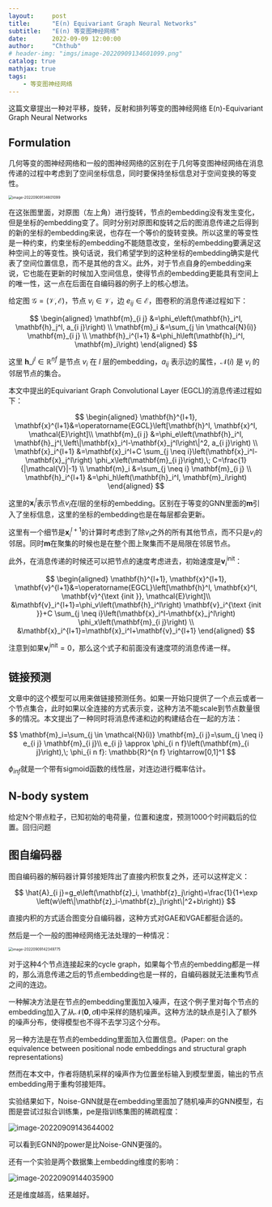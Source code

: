 ```yaml
---
layout:     post
title:      "E(n) Equivariant Graph Neural Networks"
subtitle:   "E(n) 等变图神经网络"
date:       2022-09-09 12:00:00
author:     "Chthub"
# header-img: "imgs/image-20220909134601099.png"
catalog: true
mathjax: true
tags:
    - 等变图神经网络
---
```


这篇文章提出一种对平移，旋转，反射和排列等变的图神经网络 E(n)-Equivariant Graph Neural Networks

## Formulation

几何等变的图神经网络和一般的图神经网络的区别在于几何等变图神经网络在消息传递的过程中考虑到了空间坐标信息，同时要保持坐标信息对于空间变换的等变性。

<img src="https://raw.githubusercontent.com/chthub/everydaypaper/main/imgs/image-20220909134601099.png" alt="image-20220909134601099" style="zoom: 50%;" />

在这张图里面，对原图（左上角）进行旋转，节点的embedding没有发生变化，但是坐标的embedding变了。同时分别对原图和旋转之后的图消息传递之后得到的新的坐标的embedding来说，也存在一个等价的旋转变换。所以这里的等变性是一种约束，约束坐标的embedding不能随意改变，坐标的embedding要满足这种空间上的等变性。换句话说，我们希望学到的这种坐标的embedding确实是代表了空间位置信息，而不是其他的含义。此外，对于节点自身的embedding来说，它也能在更新的时候加入空间信息，使得节点的embedding更能具有空间上的唯一性，这一点在后面在自编码器的例子上的核心想法。

给定图 $\mathcal{G}=(\mathcal{V}, \mathcal{E})$，节点 $v_i \in \mathcal{V}$，边 $e_{i j} \in \mathcal{E}$，图卷积的消息传递过程如下：

$$
\begin{aligned}
\mathbf{m}_{i j} &=\phi_e\left(\mathbf{h}_i^l, \mathbf{h}_j^l, a_{i j}\right) \\
\mathbf{m}_i &=\sum_{j \in \mathcal{N}(i)} \mathbf{m}_{i j} \\
\mathbf{h}_i^{l+1} &=\phi_h\left(\mathbf{h}_i^l, \mathbf{m}_i\right)
\end{aligned}
$$

这里 $\mathbf{h}\_i^l \in \mathbb{R}^{nf}$ 是节点 $v_i$ 在 $l$ 层的embedding，$a_{i j}$ 表示边的属性，$\mathcal{N}(i)$ 是 $v_i$ 的邻居节点的集合。

本文中提出的Equivariant Graph Convolutional Layer (EGCL)的消息传递过程如下：

$$
\begin{aligned}
\mathbf{h}^{l+1}, \mathbf{x}^{l+1}&=\operatorname{EGCL}\left[\mathbf{h}^l, \mathbf{x}^l, \mathcal{E}\right]\\
\mathbf{m}_{i j} &=\phi_e\left(\mathbf{h}_i^l, \mathbf{h}_j^l,\left\|\mathbf{x}_i^l-\mathbf{x}_j^l\right\|^2, a_{i j}\right) \\
\mathbf{x}_i^{l+1} &=\mathbf{x}_i^l+C \sum_{j \neq i}\left(\mathbf{x}_i^l-\mathbf{x}_j^l\right) \phi_x\left(\mathbf{m}_{i j}\right),\; C=\frac{1}{|\mathcal{V}|-1} \\
\mathbf{m}_i &=\sum_{j \neq i} \mathbf{m}_{i j} \\
\mathbf{h}_i^{l+1} &=\phi_h\left(\mathbf{h}_i^l, \mathbf{m}_i\right)
\end{aligned}
$$

这里的$\mathbf{x}_i^l$表示节点$v_i$在$l$层的坐标的embedding。区别在于等变的GNN里面的$\mathbf{m}$引入了坐标信息，这里的坐标的embedding也是在每层都会更新。

这里有一个细节是$\mathbf{x}_i^{l+1}$的计算时考虑到了除$v_i$之外的所有其他节点，而不只是$v_i$的邻居。同时$\mathbf{m}$在聚集的时候也是在整个图上聚集而不是局限在邻居节点。

此外，在消息传递的时候还可以把节点的速度考虑进去，初始速度是$\mathbf{v}_i^{\text{init}}$：

$$
\begin{aligned}
\mathbf{h}^{l+1}, \mathbf{x}^{l+1}, \mathbf{v}^{l+1}&=\operatorname{EGCL}\left[\mathbf{h}^l, \mathbf{x}^l, \mathbf{v}^{\text {init }}, \mathcal{E}\right]\\
&\mathbf{v}_i^{l+1}=\phi_v\left(\mathbf{h}_i^l\right) \mathbf{v}_i^{\text {init }}+C \sum_{j \neq i}\left(\mathbf{x}_i^l-\mathbf{x}_j^l\right) \phi_x\left(\mathbf{m}_{i j}\right) \\
&\mathbf{x}_i^{l+1}=\mathbf{x}_i^l+\mathbf{v}_i^{l+1}
\end{aligned}
$$

注意到如果$\mathbf{v}_i^{\text{init}}=0$，那么这个式子和前面没有速度项的消息传递一样。

## 链接预测

文章中的这个模型可以用来做链接预测任务。如果一开始只提供了一个点云或者一个节点集合，此时如果以全连接的方式表示变，这种方法不能scale到节点数量很多的情况。本文提出了一种同时将消息传递和边的构建结合在一起的方法：

$$
\mathbf{m}_i=\sum_{j \in \mathcal{N}(i)} \mathbf{m}_{i j}=\sum_{j \neq i} e_{i j} \mathbf{m}_{i j}\\
e_{i j} \approx \phi_{i n f}\left(\mathbf{m}_{i j}\right),\; \phi_{i n f}: \mathbb{R}^{n f} \rightarrow[0,1]^1
$$

$\phi_{i n f}$就是一个带有sigmoid函数的线性层，对连边进行概率估计。

## N-body system

给定N个带点粒子，已知初始的电荷量，位置和速度，预测1000个时间戳后的位置。回归问题

## 图自编码器

图自编码器的解码器计算邻接矩阵出了直接内积恢复之外，还可以这样定义：

$$
\hat{A}_{i j}=g_e\left(\mathbf{z}_i, \mathbf{z}_j\right)=\frac{1}{1+\exp \left(w\left\|\mathbf{z}_i-\mathbf{z}_j\right\|^2+b\right)}
$$

直接内积的方式适合图变分自编码器，这种方式对GAE和VGAE都挺合适的。

然后是一个一般的图神经网络无法处理的一种情况：

<img src="https://raw.githubusercontent.com/chthub/everydaypaper/main/imgs/image-20220909142349775.png" alt="image-20220909142349775" style="zoom:50%;" />

对于这种4个节点连接起来的cycle graph，如果每个节点的embedding都是一样的，那么消息传递之后的节点embedding也是一样的，自编码器就无法重构节点之间的连边。

一种解决方法是在节点的embedding里面加入噪声，在这个例子里对每个节点的embedding加入了从$\mathcal{N}(\mathbf{0}, \sigma \mathbf{I})$中采样的随机噪声。这种方法的缺点是引入了额外的噪声分布，使得模型也不得不去学习这个分布。

另一种方法是在节点的embedding里面加入位置信息。(Paper: on the equivalence between positional node embeddings and structural graph representations)

然而在本文中，作者将随机采样的噪声作为位置坐标输入到模型里面，输出的节点embedding用于重构邻接矩阵。

实验结果如下，Noise-GNN就是在embedding里面加了随机噪声的GNN模型，右图是尝试过拟合训练集，pe是指训练集图的稀疏程度：

![image-20220909143644002](https://raw.githubusercontent.com/chthub/everydaypaper/main/imgs/image-20220909143644002.png)

可以看到EGNN的power是比Noise-GNN更强的。

还有一个实验是两个数据集上embedding维度的影响：

![image-20220909144035900](https://raw.githubusercontent.com/chthub/everydaypaper/main/imgs/image-20220909144035900.png)

还是维度越高，结果越好。